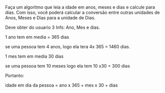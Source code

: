 Faça um algoritmo que leia a idade em anos, meses e dias e calcule para dias. Com isso, você poderá calcular a conversão entre outras unidades de Anos, Meses e Dias para a unidade de Dias.

Deve obter do usuario 3 Infs: Ano, Mes e dias.

1 ano tem em media = 365 dias

se uma pessoa tem 4 anos, logo ela tera 4x 365 = 1460 dias.

 1 mes tem em media 30 dias 

 se uma pessoa tem 10 meses logo ela tem 
 10 x30 = 300 dias

Portanto:

idade em dia da pessoa = ano x 365 + mes x 30 + dias 
